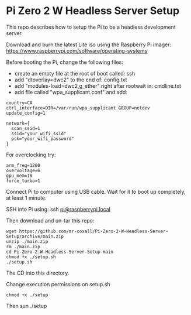 # Pi Zero 2 W Headless Server Setup

This repo describes how to setup the Pi to be a headless development server.

Download and burn the latest Lite iso using the Raspberry Pi imager: https://www.raspberrypi.com/software/operating-systems

Before booting the Pi, change the following files:
- create an empty file at the root of boot called: ssh
- add "dtoverlay=dwc2" to the end of: config.txt
- add "modules-load=dwc2,g_ether" right after rootwait in: cmdline.txt
- add file called "wpa_supplicant.conf" and add:
```
country=CA
ctrl_interface=DIR=/var/run/wpa_supplicant GROUP=netdev
update_config=1

network={
  scan_ssid=1
  ssid="your_wifi_ssid"
  psk="your_wifi_password"
}
```

For overclocking try:
```
arm_freq=1200
overvoltage=6
gpu_mem=16
force_turbo=1
```
Connect Pi to computer using USB cable. Wait for it to boot up completely, at least 1 minute.

SSH into Pi using: ssh pi@raspberrypi.local

Then download and un-tar this repo:
```
wget https://github.com/mr-coxall/Pi-Zero-2-W-Headless-Server-Setup/archive/main.zip
unzip ./main.zip
rm ./main.zip
cd Pi-Zero-2-W-Headless-Server-Setup-main
chmod +x ./setup.sh
./setup.sh
```
The CD into this directory.

Change execution permissions on setup.sh
```
chmod +x ./setup
```
Then sun ./setup
